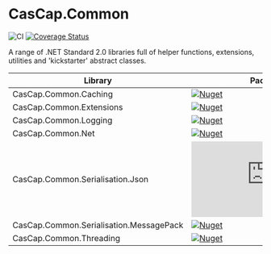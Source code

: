 # CasCap.Common

[azdo-badge]: https://dev.azure.com/f2calv/github/_apis/build/status/f2calv.CasCap.Common?branchName=master
[azdo-url]: https://dev.azure.com/f2calv/github/_build/latest?definitionId=6&branchName=master
[azdo-coverage-url]: https://img.shields.io/azure-devops/coverage/f2calv/github/6
[cascap.common.caching-badge]: https://img.shields.io/nuget/v/CasCap.Common.Caching?color=blue
[cascap.common.caching-url]: https://nuget.org/packages/CasCap.Common.Caching
[cascap.common.extensions-badge]: https://img.shields.io/nuget/v/CasCap.Common.Extensions?color=blue
[cascap.common.extensions-url]: https://nuget.org/packages/CasCap.Common.Extensions
[cascap.common.logging-badge]: https://img.shields.io/nuget/v/CasCap.Common.Logging?color=blue
[cascap.common.logging-url]: https://nuget.org/packages/CasCap.Common.Logging
[cascap.common.net-badge]: https://img.shields.io/nuget/v/CasCap.Common.Net?color=blue
[cascap.common.net-url]: https://nuget.org/packages/CasCap.Common.Net
[cascap.common.serialisation.json-badge]: https://img.shields.io/nuget/v/CasCap.Common.Serialisation.Json?color=blue
[cascap.common.serialisation.json-url]: https://nuget.org/packages/CasCap.Common.Serialisation.Json
[cascap.common.serialisation.messagepack-badge]: https://img.shields.io/nuget/v/CasCap.Common.Serialisation.MessagePack?color=blue
[cascap.common.serialisation.messagepack-url]: https://nuget.org/packages/CasCap.Common.Serialisation.MessagePack
[cascap.common.threading-badge]: https://img.shields.io/nuget/v/CasCap.Common.Threading?color=blue
[cascap.common.threading-url]: https://nuget.org/packages/CasCap.Common.Threading

<!-- [![Build Status][azdo-badge]][azdo-url] ![Code Coverage][azdo-coverage-url] -->

![CI](https://github.com/f2calv/CasCap.Common/actions/workflows/ci.yml/badge.svg) [![Coverage Status](https://coveralls.io/repos/github/f2calv/CasCap.Common/badge.svg?branch=main)](https://coveralls.io/github/f2calv/CasCap.Common?branch=main)

A range of .NET Standard 2.0 libraries full of helper functions, extensions, utilities and 'kickstarter' abstract classes.

| Library                                 | Package                                                                                                |
| --------------------------------------- | ------------------------------------------------------------------------------------------------------ |
| CasCap.Common.Caching                   | [![Nuget][cascap.common.caching-badge]][cascap.common.caching-url]                                     |
| CasCap.Common.Extensions                | [![Nuget][cascap.common.extensions-badge]][cascap.common.extensions-url]                               |
| CasCap.Common.Logging                   | [![Nuget][cascap.common.logging-badge]][cascap.common.logging-url]                                     |
| CasCap.Common.Net                       | [![Nuget][cascap.common.net-badge]][cascap.common.net-url]                                             |
| CasCap.Common.Serialisation.Json        | [![Nuget][cascap.common.serialisation.json-badge]][cascap.common.serialisation.json-url]               |
| CasCap.Common.Serialisation.MessagePack | [![Nuget][cascap.common.serialisation.messagepack-badge]][cascap.common.serialisation.messagepack-url] |
| CasCap.Common.Threading                 | [![Nuget][cascap.common.threading-badge]][cascap.common.threading-url]                                 |
